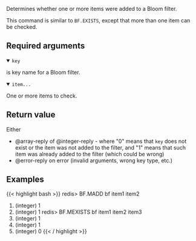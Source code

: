 Determines whether one or more items were added to a Bloom filter.

This command is similar to `BF.EXISTS`, except that more than one item can be checked.

## Required arguments

<details open><summary><code>key</code></summary>

is key name for a Bloom filter.

</details>

<details open><summary><code>item...</code></summary>

One or more items to check.
</details>

## Return value

Either

- @array-reply of @integer-reply - where "0" means that `key` does not exist or the item was not added to the filter, and "1" means that such item was already added to the filter (which could be wrong)
- @error-reply on error (invalid arguments, wrong key type, etc.)

## Examples

{{< highlight bash >}}
redis> BF.MADD bf item1 item2
1) (integer) 1
2) (integer) 1
redis> BF.MEXISTS bf item1 item2 item3
1) (integer) 1
2) (integer) 1
3) (integer) 0
{{< / highlight >}}
